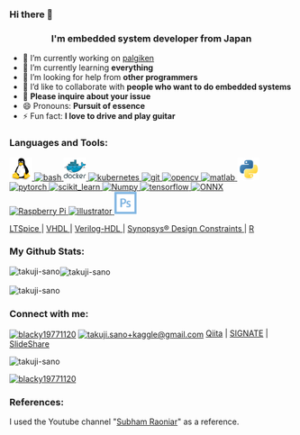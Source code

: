 ### Hi there 👋

<!--
**takuji-sano/takuji-sano** is a ✨ _special_ ✨ repository because its `README.md` (this file) appears on your GitHub profile.

Here are some ideas to get you started:
-->

<h3 align="center">I'm embedded system developer from Japan</h3>

- 🔭 I’m currently working on [palgiken](https://github.com/palgiken)
- 🌱 I’m currently learning **everything**
- 🤔 I’m looking for help from **other programmers**
- 👯 I’d like to collaborate with **people who want to do embedded systems**
- 💬 **Please inquire about your issue**
- 😄 Pronouns: **Pursuit of essence**
- ⚡ Fun fact: **I love to drive and play guitar**

### Languages and Tools:
<p align="left">
<!-- Linux -->
  <a href="https://www.linux.org/" target="_blank"> <img src="https://raw.githubusercontent.com/devicons/devicon/master/icons/linux/linux-original.svg" alt="linux" width="40" height="40"/> </a>
<!-- bash -->
  <a href="https://www.gnu.org/software/bash/" target="_blank"> <img src="https://www.vectorlogo.zone/logos/gnu_bash/gnu_bash-icon.svg" alt="bash" width="40" height="40"/> </a>
<!-- docker -->
  <a href="https://www.docker.com/" target="_blank"> <img src="https://raw.githubusercontent.com/devicons/devicon/master/icons/docker/docker-original-wordmark.svg" alt="docker" width="40" height="40"/> </a>
<!-- kubernetes -->
  <a href="https://kubernetes.io/" target="_blank"> <img src="https://www.vectorlogo.zone/logos/kubernetes/kubernetes-icon.svg" alt="kubernetes" width="40" height="40"/> </a>
<!-- git -->
  <a href="https://git-scm.com/" target="_blank"> <img src="https://www.vectorlogo.zone/logos/git-scm/git-scm-icon.svg" alt="git" width="40" height="40"/> </a>
<!-- OpenCV -->
  <a href="https://opencv.org/" target="_blank"> <img src="https://www.vectorlogo.zone/logos/opencv/opencv-icon.svg" alt="opencv" width="40" height="40"/> </a>
<!-- MATLAB -->
  <a href="https://www.mathworks.com/" target="_blank"> <img src="https://upload.wikimedia.org/wikipedia/commons/2/21/Matlab_Logo.png" alt="matlab" width="40" height="40"/> </a>
<!-- Python -->
  <a href="https://www.python.org" target="_blank"> <img src="https://raw.githubusercontent.com/devicons/devicon/master/icons/python/python-original.svg" alt="python" width="40" height="40"/> </a>
<!-- Pytorch -->
  <a href="https://pytorch.org/" target="_blank"> <img src="https://www.vectorlogo.zone/logos/pytorch/pytorch-icon.svg" alt="pytorch" width="40" height="40"/> </a>
<!-- scikit-learn -->
  <a href="https://scikit-learn.org/" target="_blank"> <img src="https://upload.wikimedia.org/wikipedia/commons/0/05/Scikit_learn_logo_small.svg" alt="scikit_learn" width="40" height="40"/> </a>
<!-- Numpy -->
  <a href="https://numpy.org/" target="_blank"> <img src="https://www.vectorlogo.zone/logos/numpy/numpy-icon.svg" alt="Numpy" width="40" height="40"/> </a>
<!-- TensorFlow -->
  <a href="https://www.tensorflow.org" target="_blank"> <img src="https://www.vectorlogo.zone/logos/tensorflow/tensorflow-icon.svg" alt="tensorflow" width="40" height="40"/> </a> 
<!-- ONNX -->
  <a href="https://onnx.ai/" target="_blank"> <img src="https://www.vectorlogo.zone/logos/onnxai/onnxai-icon.svg" alt="ONNX" width="40" height="40"/> </a> 
<br>

<!-- Raspberry Pi --> <a href="https://www.raspberrypi.org/" target="_blank"> <img src="https://www.vectorlogo.zone/logos/raspberrypi/raspberrypi-icon.svg" alt="Raspberry Pi" width="40" height="40"/> </a>
<!-- Adobe Illustrator --> <a href="https://www.adobe.com/in/products/illustrator.html" target="_blank"> <img src="https://www.vectorlogo.zone/logos/adobe_illustrator/adobe_illustrator-icon.svg" alt="illustrator" width="40" height="40"/> </a>
<!-- Photoshop --> <a href="https://www.photoshop.com/en" target="_blank"> <img src="https://raw.githubusercontent.com/devicons/devicon/master/icons/photoshop/photoshop-line.svg" alt="photoshop" width="40" height="40"/> </a>
<br>

  <a href="https://www.analog.com/en/design-center/design-tools-and-calculators/ltspice-simulator.html" target="blank"> LTSpice </a>
| <a href="http://www.eda-twiki.org/cgi-bin/view.cgi/P1076/WebHome" target="blank"> VHDL </a>
| <a href="https://ieeexplore.ieee.org/document/1620780" target="blank"> Verilog-HDL </a>
| <a href="https://www.intel.com/content/www/us/en/programmable/quartushelp/17.0/reference/glossary/def_sdc.htm" target="blank"> Synopsys® Design Constraints </a>
| <a href="https://www.r-project.org/" target="blank"> R </a> 
<!--
| <a href="" target="blank"> </a>
-->
</p>

### My Github Stats:
<p><img align="left" src="https://github-readme-stats.vercel.app/api?username=takuji-sano&theme=dracula&show_icons=true&locale=en&count_private=true" alt="takuji-sano" /></p>

<p><img align="center" src="https://github-readme-stats.vercel.app/api/top-langs?username=takuji-sano&theme=dracula&show_icons=true&locale=en&layout=compact" alt="takuji-sano" /></p>

<p><img align="center" src="https://github-readme-streak-stats.herokuapp.com/?user=takuji-sano&" alt="takuji-sano" /></p>

### Connect with me:
<p align="left">
  <a href="https://twitter.com/blacky19771120" target="blank"><img align="center" src="https://raw.githubusercontent.com/rahuldkjain/github-profile-readme-generator/master/src/images/icons/Social/twitter.svg" alt="blacky19771120" height="30" width="40" /></a>
  <a href="https://kaggle.com/takuji.sano+kaggle@gmail.com" target="blank"><img align="center" src="https://raw.githubusercontent.com/rahuldkjain/github-profile-readme-generator/master/src/images/icons/Social/kaggle.svg" alt="takuji.sano+kaggle@gmail.com" height="30" width="40" /></a>
  <a href="https://qiita.com/takuji-sano" target="blank">Qiita</a> | 
  <a href="https://signate.jp/profile" target="blank">SIGNATE</a> |
  <a href=http://www.slideshare.net/TakujiSano1>SlideShare</a>
</p>

<p align="left"> <img src="https://komarev.com/ghpvc/?username=takuji-sano&label=Profile%20views&color=0e75b6&style=flat" alt="takuji-sano" /></p>
<p align="left"> <a href="https://twitter.com/blacky19771120" target="blank"><img src="https://img.shields.io/twitter/follow/blacky19771120?logo=twitter&style=for-the-badge" alt="blacky19771120" /></a> </p>

### References:
I used the Youtube channel "<a href="https://www.youtube.com/watch?v=ejCUxSfXgxs">Subham Raoniar</a>" as a reference.
